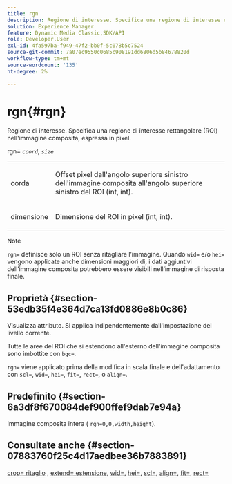 ```yaml
---
title: rgn
description: Regione di interesse. Specifica una regione di interesse rettangolare (ROI) nell'immagine composita, espressa in pixel.
solution: Experience Manager
feature: Dynamic Media Classic,SDK/API
role: Developer,User
exl-id: 4fa597ba-f949-47f2-bb0f-5c078b5c7524
source-git-commit: 7a07ec9550c0685c908191dd6806d5b84678820d
workflow-type: tm+mt
source-wordcount: '135'
ht-degree: 2%

---
```


# rgn{#rgn}

Regione di interesse. Specifica una regione di interesse rettangolare (ROI) nell&#39;immagine composita, espressa in pixel.

rgn= *`coord`*, *`size`*

<table id="simpletable_3A430F9078B04C2E90F4D1A130AFA20C"> 
 <tr class="strow"> 
  <td class="stentry"> <p><span class="varname"> corda</span> </p> </td> 
  <td class="stentry"> <p>Offset pixel dall'angolo superiore sinistro dell'immagine composita all'angolo superiore sinistro del ROI (int, int). </p></td> 
 </tr> 
 <tr class="strow"> 
  <td class="stentry"> <p><span class="varname"> dimensione</span> </p></td> 
  <td class="stentry"> <p>Dimensione del ROI in pixel (int, int). </p></td> 
 </tr> 
</table>

>[!NOTE]
>
>`rgn=` definisce solo un ROI senza ritagliare l’immagine. Quando `wid=` e/o `hei=` vengono applicate anche dimensioni maggiori di, i dati aggiuntivi dell’immagine composita potrebbero essere visibili nell’immagine di risposta finale.

## Proprietà {#section-53edb35f4e364d7ca13fd0886e8b0c86}

Visualizza attributo. Si applica indipendentemente dall&#39;impostazione del livello corrente.

Tutte le aree del ROI che si estendono all&#39;esterno dell&#39;immagine composita sono imbottite con `bgc=`.

`rgn=` viene applicato prima della modifica in scala finale e dell&#39;adattamento con `scl=`, `wid=`, `hei=`, `fit=`, `rect=`, o `align=`.

## Predefinito {#section-6a3df8f670084def900ffef9dab7e94a}

Immagine composita intera ( `rgn=0,0,width,height`).

## Consultate anche {#section-07883760f25c4d17aedbee36b7883891}

[crop= ritaglio](../../../../../is-api/http-ref/image-serving-api-ref/c-http-protocol-reference/c-command-reference/r-crop.md#reference-6fd0f6399966446ab4425ce050572eab) , [extend= estensione](../../../../../is-api/http-ref/image-serving-api-ref/c-http-protocol-reference/c-command-reference/r-extend.md#reference-7e9156beb285459d830e2d56782a74ac), [wid=](../../../../../is-api/http-ref/image-serving-api-ref/c-http-protocol-reference/c-command-reference/r-is-http-wid.md#reference-bfeadcb67bf4485f851eb21345527e47), [hei=](../../../../../is-api/http-ref/image-serving-api-ref/c-http-protocol-reference/c-command-reference/r-is-http-hei.md#reference-6d6f556ccc0e4b98a815e8a5c1944a96), [scl=](../../../../../is-api/http-ref/image-serving-api-ref/c-http-protocol-reference/c-command-reference/r-scl.md#reference-b2a74e493d0d407e98fe350551ba3fcc), [align=](../../../../../is-api/http-ref/image-serving-api-ref/c-http-protocol-reference/c-command-reference/r-align.md#reference-b7d6b87c75124d78884f916dd6544bc7), [fit=](../../../../../is-api/http-ref/image-serving-api-ref/c-http-protocol-reference/c-command-reference/r-fit.md#reference-f11bff6d93d143d6b135de3a923bc989), [rect=](../../../../../is-api/http-ref/image-serving-api-ref/c-http-protocol-reference/c-command-reference/r-rect.md#reference-520b90d30b4c4b4692a723e4df6adaf3)
